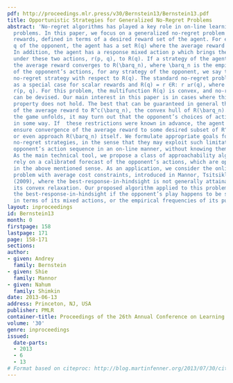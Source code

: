 ```yaml
---
pdf: http://proceedings.mlr.press/v30/Bernstein13/Bernstein13.pdf
title: Opportunistic Strategies for Generalized No-Regret Problems
abstract: 'No-regret algorithms has played a key role in on-line learning and prediction
  problems. In this paper, we focus on a generalized no-regret problem with vector-valued
  rewards, defined in terms of a desired reward set of the agent. For each mixed action
  q of the opponent, the agent has a set R(q) where the average reward should reside.
  In addition, the agent has a response mixed action p which brings the expected reward
  under these two actions, r(p, q), to R(q). If a strategy of the agent ensures that
  the average reward converges to R(\barq_n), where \barq_n is the empirical distribution
  of the opponent’s actions, for any strategy of the opponent, we say that it is a
  no-regret strategy with respect to R(q). The standard no-regret problem is obtained
  as a special case for scalar rewards and R(q) = r ∈R: r ≥r(q), where r(q) = \max_p
  r(p, q). For this problem, the multifunction R(q) is convex, and no-regret strategies
  can be devised. Our main interest in this paper is in cases where this convexity
  property does not hold. The best that can be guaranteed in general then is the convergence
  of the average reward to R^c(\barq_n), the convex hull of R(\barq_n). However, as
  the game unfolds, it may turn out that the opponent’s choices of actions are limited
  in some way. If  these restrictions were known in advance, the agent could possibly
  ensure convergence of the average reward to some desired subset of R^c(\barq_n),
  or even approach R(\barq_n) itself. We formulate appropriate goals for opportunistic
  no-regret strategies, in the sense that they may exploit such limitations on the
  opponent’s action sequence in an on-line manner, without knowing them beforehand.
  As the main technical tool, we propose a class of approachability algorithms that
  rely on a calibrated forecast of the opponent’s actions, which are opportunistic
  in the above mentioned sense. As an application, we consider the online no-regret
  problem with average cost constraints, introduced in Mannor, Tsitsiklis, and Yu
  (2009), where the best-response-in-hindsight is not generally attainable, but only
  its convex relaxation. Our proposed algorithm applied to this problem does attain
  the best-response-in-hindsight if the opponent’s play happens to be stationary (either
  in terms of its mixed actions, or the empirical frequencies of its pure actions).'
layout: inproceedings
id: Bernstein13
month: 0
firstpage: 158
lastpage: 171
page: 158-171
sections: 
author:
- given: Andrey
  family: Bernstein
- given: Shie
  family: Mannor
- given: Nahum
  family: Shimkin
date: 2013-06-13
address: Princeton, NJ, USA
publisher: PMLR
container-title: Proceedings of the 26th Annual Conference on Learning Theory
volume: '30'
genre: inproceedings
issued:
  date-parts:
  - 2013
  - 6
  - 13
# Format based on citeproc: http://blog.martinfenner.org/2013/07/30/citeproc-yaml-for-bibliographies/
---
```

